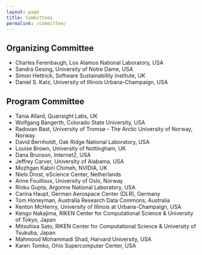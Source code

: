 ```yaml
---
layout: page
title: Committees
permalink: /committee/
---
```


## Organizing Committee

- Charles Ferenbaugh, Los Alamos National Laboratory, USA
- Sandra Gesing, University of Notre Dame, USA
- Simon Hettrick, Software Sustainability Institute, UK
- Daniel S. Katz, University of Illinois Urbana-Champaign, USA

## Program Committee

- Tania Allard, Quansight Labs, UK
- Wolfgang Bangerth, Colorado State University, USA
- Radovan Bast, University of Tromsø – The Arctic University of Norway, Norway
- David Bernholdt, Oak Ridge National Laboratory, USA
- Louise Brown, University of Nottingham, UK
- Dana Brunson, Internet2, USA
- Jeffrey Carver, University of Alabama, USA
- Mozhgan Kabiri Chimeh, NVIDIA, UK
- Niels Drost, eScience Center, Netherlands
- Anne Fouilloux, University of Oslo, Norway
- Rinku Gupta, Argonne National Laboratory, USA
- Carina Haupt, German Aerospace Center (DLR), Germany
- Tom Honeyman, Australia Research Data Commons, Australia
- Kenton McHenry, University of Illinois at Urbana-Champaign, USA
- Kengo Nakajima,  RIKEN Center for Computational Science & University of Tokyo, Japan
- Mitsuhisa Sato, RIKEN Center for Computational Science & University of Tsukuba, Japan
- Mahmood Mohammadi Shad, Harvard University, USA
- Karen Tomko, Ohio Supercomputer Center, USA
